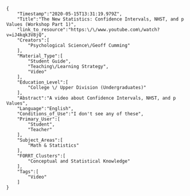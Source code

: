 
    {
        "Timestamp":"2020-05-15T13:31:19.979Z",
        "Title":"The New Statistics: Confidence Intervals, NHST, and p Values (Workshop Part 1)",
        "link_to_resource":"https:\/\/www.youtube.com\/watch?v=iJ4kqk3V8jQ",
        "Creators":[
            "Psychological Science\/Geoff Cumming"
        ],
        "Material_Type":[
            "Student Guide",
            "Teaching\/Learning Strategy",
            "Video"
        ],
        "Education_Level":[
            "College \/ Upper Division (Undergraduates)"
        ],
        "Abstract":"A video about Confidence Intervals, NHST, and p Values",
        "Language":"English",
        "Conditions_of_Use":"I don't see any of these",
        "Primary_User":[
            "Student",
            "Teacher"
        ],
        "Subject_Areas":[
            "Math & Statistics"
        ],
        "FORRT_Clusters":[
            "Conceptual and Statistical Knowledge"
        ],
        "Tags":[
            "Video"
        ]
    }
